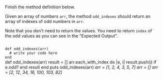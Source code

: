 Finish the method definition below.

Given an array of numbers `arr`, the method `odd_indexes` should return an array of indexes of odd numbers in `arr`.

Note that you don't need to return the values. You need to return `index` of the odd values as you can see in
the "Expected Output".

<Editor lang="ruby" type="exercise" testMode="multipleInput">
<code>
def odd_indexes(arr)
  # write your code here
end
</code>

<solution>
def odd_indexes(arr)
  result = []
  arr.each_with_index do |e, i|
    result.push(i) if e.odd?
  end
  result
end
</solution>

<testcases>
<caller>
puts odd_indexes(arr)
</caller>
<testcase>
<i>
arr = [1, 2, 4, 3, 5, 7]
</i>
</testcase>
<testcase>
<i>
arr = []
</i>
</testcase>
<testcase>
<i>
arr = [2, 12, 34, 16, 100, 103, 82]
</i>
</testcase>
</testcases>
</Editor>